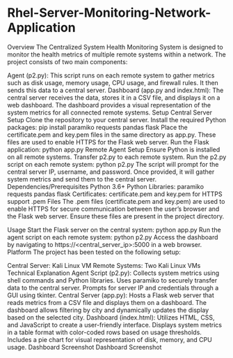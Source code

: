 # Rhel-Server-Monitoring-Network-Application
Overview
The Centralized System Health Monitoring System is designed to monitor the health metrics of multiple remote systems within a network. The project consists of two main components:

Agent (p2.py): This script runs on each remote system to gather metrics such as disk usage, memory usage, CPU usage, and firewall rules. It then sends this data to a central server.
Dashboard (app.py and index.html): The central server receives the data, stores it in a CSV file, and displays it on a web dashboard. The dashboard provides a visual representation of the system metrics for all connected remote systems.
Setup
Central Server Setup
Clone the repository to your central server.
Install the required Python packages:
pip install paramiko requests pandas flask
Place the certificate.pem and key.pem files in the same directory as app.py. These files are used to enable HTTPS for the Flask web server.
Run the Flask application:
python app.py
Remote Agent Setup
Ensure Python is installed on all remote systems.
Transfer p2.py to each remote system.
Run the p2.py script on each remote system:
python p2.py
The script will prompt for the central server IP, username, and password. Once provided, it will gather system metrics and send them to the central server.
Dependencies/Prerequisites
Python 3.6+
Python Libraries:
paramiko
requests
pandas
flask
Certificates:
certificate.pem and key.pem for HTTPS support
.pem Files
The .pem files (certificate.pem and key.pem) are used to enable HTTPS for secure communication between the user’s browser and the Flask web server. Ensure these files are present in the project directory.

Usage
Start the Flask server on the central system:
python app.py
Run the agent script on each remote system:
python p2.py
Access the dashboard by navigating to https://<central_server_ip>:5000 in a web browser.
Platform
The project has been tested on the following setup:

Central Server: Kali Linux VM
Remote Systems: Two Kali Linux VMs
Technical Explanation
Agent Script (p2.py): Collects system metrics using shell commands and Python libraries. Uses paramiko to securely transfer data to the central server. Prompts for server IP and credentials through a GUI using tkinter.
Central Server (app.py): Hosts a Flask web server that reads metrics from a CSV file and displays them on a dashboard. The dashboard allows filtering by city and dynamically updates the display based on the selected city.
Dashboard (index.html): Utilizes HTML, CSS, and JavaScript to create a user-friendly interface. Displays system metrics in a table format with color-coded rows based on usage thresholds. Includes a pie chart for visual representation of disk, memory, and CPU usage.
Dashboard Screenshot Dashboard Screenshot
